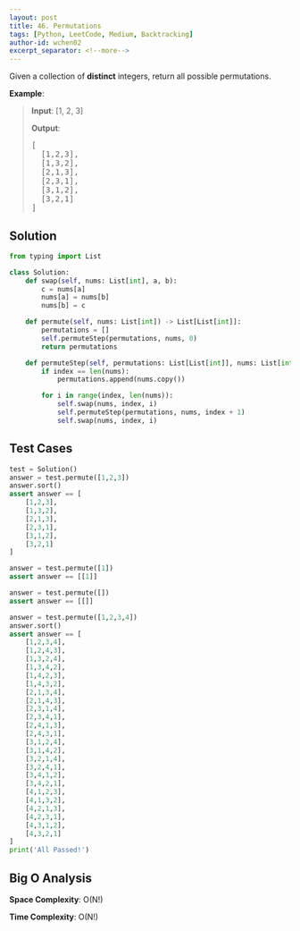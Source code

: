 ```yaml
---
layout: post
title: 46. Permutations
tags: [Python, LeetCode, Medium, Backtracking]
author-id: wchen02
excerpt_separator: <!--more-->
---
```

Given a collection of **distinct** integers, return all possible permutations.
<!--more-->

**Example**:
> **Input**:
> [1, 2, 3]
>
> **Output**:
> <pre>
> [
>   [1,2,3],
>   [1,3,2],
>   [2,1,3],
>   [2,3,1],
>   [3,1,2],
>   [3,2,1]
> ]
> </pre>

## Solution

```python
from typing import List

class Solution:
    def swap(self, nums: List[int], a, b):
        c = nums[a]
        nums[a] = nums[b]
        nums[b] = c

    def permute(self, nums: List[int]) -> List[List[int]]:
        permutations = []
        self.permuteStep(permutations, nums, 0)
        return permutations

    def permuteStep(self, permutations: List[List[int]], nums: List[int], index) -> None:
        if index == len(nums):
            permutations.append(nums.copy())

        for i in range(index, len(nums)):
            self.swap(nums, index, i)
            self.permuteStep(permutations, nums, index + 1)
            self.swap(nums, index, i)
```

## Test Cases

```python
test = Solution()
answer = test.permute([1,2,3])
answer.sort()
assert answer == [
    [1,2,3],
    [1,3,2],
    [2,1,3],
    [2,3,1],
    [3,1,2],
    [3,2,1]
]

answer = test.permute([1])
assert answer == [[1]]

answer = test.permute([])
assert answer == [[]]

answer = test.permute([1,2,3,4])
answer.sort()
assert answer == [
    [1,2,3,4],
    [1,2,4,3],
    [1,3,2,4],
    [1,3,4,2],
    [1,4,2,3],
    [1,4,3,2],
    [2,1,3,4],
    [2,1,4,3],
    [2,3,1,4],
    [2,3,4,1],
    [2,4,1,3],
    [2,4,3,1],
    [3,1,2,4],
    [3,1,4,2],
    [3,2,1,4],
    [3,2,4,1],
    [3,4,1,2],
    [3,4,2,1],
    [4,1,2,3],
    [4,1,3,2],
    [4,2,1,3],
    [4,2,3,1],
    [4,3,1,2],
    [4,3,2,1]
]
print('All Passed!')
```

## Big O Analysis

**Space Complexity**: O(N!)

**Time Complexity**: O(N!)
